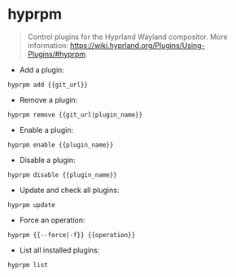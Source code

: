 # hyprpm

> Control plugins for the Hyprland Wayland compositor.
> More information: <https://wiki.hyprland.org/Plugins/Using-Plugins/#hyprpm>.

- Add a plugin:

`hyprpm add {{git_url}}`

- Remove a plugin:

`hyprpm remove {{git_url|plugin_name}}`

- Enable a plugin:

`hyprpm enable {{plugin_name}}`

- Disable a plugin:

`hyprpm disable {{plugin_name}}`

- Update and check all plugins:

`hyprpm update`

- Force an operation:

`hyprpm {{--force|-f}} {{operation}}`

- List all installed plugins:

`hyprpm list`
